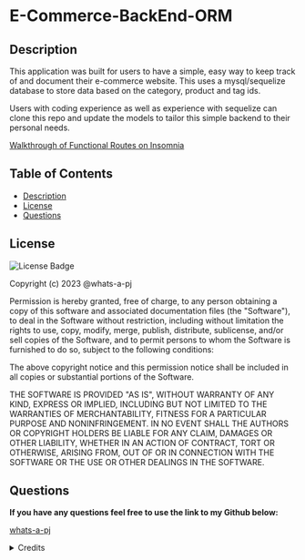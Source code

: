# E-Commerce-BackEnd-ORM

## Description

This application was built for users to have a simple, easy way to keep track of and document their e-commerce website. This uses a mysql/sequelize database to store data based on the category, product and tag ids.

Users with coding experience as well as experience with sequelize can clone this repo and update the models to tailor this simple backend to their personal needs.

[Walkthrough of Functional Routes on Insomnia](https://drive.google.com/file/d/1k_7-fAZZfXHFUK5aN3BMlx9oJsHhhcvW/view)

## Table of Contents

- [Description](#description)
- [License](#license)
- [Questions](#questions)

## License

![License Badge](https://img.shields.io/badge/MIT-License-purple)

Copyright (c) 2023 @whats-a-pj

Permission is hereby granted, free of charge, to any person obtaining a copy
of this software and associated documentation files (the "Software"), to deal
in the Software without restriction, including without limitation the rights
to use, copy, modify, merge, publish, distribute, sublicense, and/or sell
copies of the Software, and to permit persons to whom the Software is
furnished to do so, subject to the following conditions:

The above copyright notice and this permission notice shall be included in all
copies or substantial portions of the Software.

THE SOFTWARE IS PROVIDED "AS IS", WITHOUT WARRANTY OF ANY KIND, EXPRESS OR
IMPLIED, INCLUDING BUT NOT LIMITED TO THE WARRANTIES OF MERCHANTABILITY,
FITNESS FOR A PARTICULAR PURPOSE AND NONINFRINGEMENT. IN NO EVENT SHALL THE
AUTHORS OR COPYRIGHT HOLDERS BE LIABLE FOR ANY CLAIM, DAMAGES OR OTHER
LIABILITY, WHETHER IN AN ACTION OF CONTRACT, TORT OR OTHERWISE, ARISING FROM,
OUT OF OR IN CONNECTION WITH THE SOFTWARE OR THE USE OR OTHER DEALINGS IN THE
SOFTWARE.


## Questions

**If you have any questions feel free to use the link to my Github below:**

[whats-a-pj](https://github.com/whats-a-pj)

<details><summary>Credits</summary> 

This is the starter code used:

https://github.com/coding-boot-camp/fantastic-umbrella

These were the websites that I used to help me understand routes and sequelize more:

https://sequelize.org/docs/v6/

https://sequelize.org/docs/v6/core-concepts/model-basics/

https://sequelize.org/docs/v6/core-concepts/assocs/

https://sequelize.org/docs/v6/core-concepts/validations-and-constraints/

https://developer.mozilla.org/en-US/docs/Web/JavaScript/Reference/Statements/try...catch

https://www.youtube.com/watch?v=3_9-JFXTVDE

https://expressjs.com/en/guide/routing.html#route-paths

https://www.youtube.com/playlist?list=PLkqiWyX-_LouvxO1OySOkAqfo1TVedUA8

Had a study session with Brian Whisler, Nicholas Burr, Salvador Mejia, Jenae Luthi and Allison Kidd on 10/9. We talked generally about routing but I ended up getting this working on my own right before we met up.
</details>

